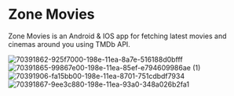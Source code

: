 # Zone Movies

Zone Movies is an Android & IOS app for fetching latest movies and cinemas around you using TMDb API.

![70391862-925f7000-198e-11ea-8a7e-516188d0bfff](https://user-images.githubusercontent.com/48721096/71521364-8998f480-28d1-11ea-902e-b3d7ce2c052f.png)
![70391865-99867e00-198e-11ea-85ef-e794609986ae (1)](https://user-images.githubusercontent.com/48721096/71521315-4179d200-28d1-11ea-9e75-31dfbbc100be.png)
![70391906-fa15bb00-198e-11ea-8701-751cdbdf7934](https://user-images.githubusercontent.com/48721096/71521321-45a5ef80-28d1-11ea-83b1-9abc28c64232.png)
![70391867-9ee3c880-198e-11ea-93a0-348a026b2fa1](https://user-images.githubusercontent.com/48721096/71521325-476fb300-28d1-11ea-8d05-7e025fb3629b.png)

